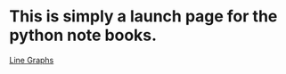 # This is simply a launch page for the python note books.

<a href="https://colab.research.google.com/github/cap508/PythonNotebooks/blob/main/DataViz/1%2520LineGraphs.ipynb">Line Graphs</a>
